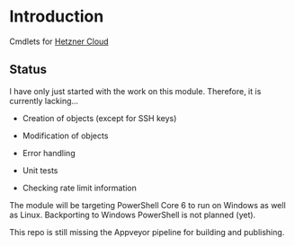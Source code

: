 # Introduction

Cmdlets for [Hetzner Cloud](https://www.hetzner.com/cloud)

## Status

I have only just started with the work on this module. Therefore, it is currently lacking...

- Creation of objects (except for SSH keys)

- Modification of objects

- Error handling

- Unit tests

- Checking rate limit information

The module will be targeting PowerShell Core 6 to run on Windows as well as Linux. Backporting to Windows PowerShell is not planned (yet). 

This repo is still missing the Appveyor pipeline for building and publishing.